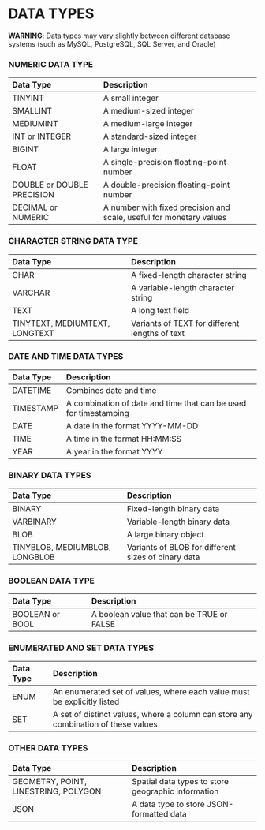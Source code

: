 # DATA TYPES 
**WARNING**: Data types may vary slightly between different database systems (such as MySQL, PostgreSQL, SQL Server, and Oracle)


### NUMERIC DATA TYPE 
| Data Type | Description |
|:------|:------|
| TINYINT | A small integer |
| SMALLINT | A medium-sized integer | 
| MEDIUMINT | A medium-large integer |
| INT or INTEGER | A standard-sized integer |
| BIGINT | A large integer |
| FLOAT | A single-precision floating-point number |
| DOUBLE or DOUBLE PRECISION | A double-precision floating-point number |
| DECIMAL or NUMERIC | A number with fixed precision and scale, useful for monetary values |


### CHARACTER STRING DATA TYPE
| Data Type | Description |
|:------|:------|
| CHAR | A fixed-length character string |
| VARCHAR | A variable-length character string |
| TEXT | A long text field |
| TINYTEXT, MEDIUMTEXT, LONGTEXT | Variants of TEXT for different lengths of text |


### DATE AND TIME DATA TYPES
| Data Type | Description |
|:------|:------|
| DATETIME | Combines date and time |
| TIMESTAMP | A combination of date and time that can be used for timestamping |
| DATE | A date in the format YYYY-MM-DD |
| TIME | A time in the format HH:MM:SS |
| YEAR | A year in the format YYYY |


### BINARY DATA TYPES
| Data Type | Description |
|:------|:------|
| BINARY | Fixed-length binary data |
| VARBINARY | Variable-length binary data |
| BLOB | A large binary object |
| TINYBLOB, MEDIUMBLOB, LONGBLOB | Variants of BLOB for different sizes of binary data |


### BOOLEAN DATA TYPE
| Data Type | Description |
|:------|:------|
| BOOLEAN or BOOL | A boolean value that can be TRUE or FALSE |


### ENUMERATED AND SET DATA TYPES
| Data Type | Description |
|:------|:------|
| ENUM | An enumerated set of values, where each value must be explicitly listed |
| SET | A set of distinct values, where a column can store any combination of these values |


### OTHER DATA TYPES 
| Data Type | Description |
|:------|:------|
| GEOMETRY, POINT, LINESTRING, POLYGON | Spatial data types to store geographic information |
| JSON | A data type to store JSON-formatted data |
